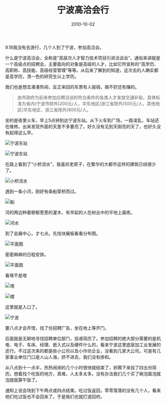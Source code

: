﻿---
title: "宁波高洽会行"
date: 2010-10-02
categories: 
  - "travels"
tags: 
  - "宁波"
  - "工作"
---

9.18我没有去游行，几个人到了宁波，参加高洽会。

什么是宁波高洽会，全称是“高层次人才智力技术项目引进洽谈会”，通俗来讲就是一个高级点的招聘会，主要面向的对象是高级的人才，比如它所宣称的“高学历、高职称、高技能、高级经营管理”等等。从后来了解到的知道，这次去的人确实都是高学历，清一色的研究生以上学历。

我们也是想去凑凑热闹，反正来回的车票有人报销，搞不好还有赚的。

> 由市政府为前来参加应聘洽谈的符合条件的各类人才发放交通补贴，具体标准为省内(宁波市除外)200元/人，华东地区(浙江省除外)500元/人，其他地区(华东地区、浙江省除外)800元/人。

坐的是夜里火车，早上5点钟到达宁波东站。从下火车到广场，一路凌乱，车站还在维修。出来发现外面的天差不多要亮了。好久没有见到天刚亮的天了，也好久没有起得这么早。

![宁波东站](/images/5007708850_6e93b4816a_z.jpg)

![宁波东站](/images/5007759614_24ac8422ba_z.jpg)

在路上看到了“小桥流水”，我喜欢老房子，在繁华的大都市这样的建筑已经很少了。

![小桥流水](/images/5044273474_a6e8ccfdcf_z.jpg)

遇到一条小河，刚好有条船穿桥而过。

![船](/images/5044273620_a782b69c34_z.jpg)

河的两边种着郁郁葱葱的灌木，有早起的人在树丛中的平地上晨练。

![河水](/images/5043649685_15bc80d6d2_z.jpg)

到了会展中心，才七点。先找块展板看看分布图。

![平面图](/images/5043649847_c61a491aeb_z.jpg)

密密麻麻的日程安排。

![平面图](/images/5043650007_7d91de05f4_z.jpg)

看塔不是塔

![塔](/images/5044273240_1bd9cc5414_z.jpg)

![楼](/images/5044273342_91c127de1c_z.jpg)

这里就是入口了。

![宁波](/images/5043680631_d94f1f2f94_z.jpg)

要八点才会开馆，找了份招聘广告，坐在地上等开门。

后面就是无聊地寻找招聘单位部门，投递简历了。参加招聘的绝大部分需要的是机电、电子、车床、经理、嵌入式以及硬件什么的，看来宁波这里底层加工业发展的还行。不过这次来的都是些小公司以及小作坊企业，没看到几家大公司。可是有几家事业单位门口是人山人海，挤不进去，我们没有掺和。

从八点到十一点半，热热闹闹的几个小时很快就结束了，折腾下来投了四五份简历。想着找个吃饭的地方，真难，人太多太多。没有办法我们几个买了碗泡面泡就泡就就算午饭了。

通知上说会场到下午两点或四点结束。吃过饭返回，零零落落的没有几个人，看来他们吃过饭也不会回来了。于是我们也就打道回府。
